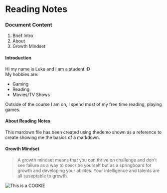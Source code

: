 # Reading Notes
### Document Content
1. Brief Intro
2. About
3. Growth Mindset
  
#### Introduction
Hi my name is Luke and i am a student :D  
My hobbies are:
  
- Gaming
- Reading
- Movies/TV Shows
  
Outside of the course I am on, I spend most of my free time reading, playing games.  
  
#### About Reading Notes
This mardown file has been created using thedemo shown as a reference to create showing me the basics of a markdown.  
  
#### Growth Mindset
> A growth mindset means that you can thrive on challenge and don't see failure as a way to describe yourself but as a springboard for growth and developing your abilites. Your intelligence and talents are all suseptable to growth.
  
![This is a COOKIE](https://www.pngkey.com/png/full/199-1994576_cookie-vector-png-cookie-clip-art-png.png)
